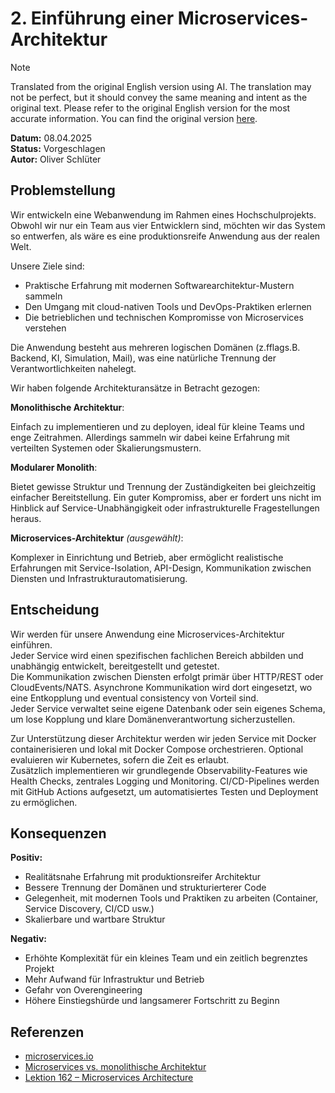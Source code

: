 # 2. Einführung einer Microservices-Architektur

> [!NOTE]
> Translated from the original English version using AI.
> The translation may not be perfect, but it should convey the same meaning and intent as the original text.
> Please refer to the original English version for the most accurate information.
> You can find the original version [here](adr-002.md).

**Datum:** 08.04.2025  
**Status:** Vorgeschlagen  
**Autor:** Oliver Schlüter

## Problemstellung

Wir entwickeln eine Webanwendung im Rahmen eines Hochschulprojekts. Obwohl wir nur ein Team aus vier Entwicklern sind, möchten wir das System so entwerfen, als wäre es eine produktionsreife Anwendung aus der realen Welt.

Unsere Ziele sind:
- Praktische Erfahrung mit modernen Softwarearchitektur-Mustern sammeln
- Den Umgang mit cloud-nativen Tools und DevOps-Praktiken erlernen
- Die betrieblichen und technischen Kompromisse von Microservices verstehen

Die Anwendung besteht aus mehreren logischen Domänen (z.fflags.B. Backend, KI, Simulation, Mail), was eine natürliche Trennung der Verantwortlichkeiten nahelegt.

Wir haben folgende Architekturansätze in Betracht gezogen:

**Monolithische Architektur**:

Einfach zu implementieren und zu deployen, ideal für kleine Teams und enge Zeitrahmen. Allerdings sammeln wir dabei keine Erfahrung mit verteilten Systemen oder Skalierungsmustern.

**Modularer Monolith**:

Bietet gewisse Struktur und Trennung der Zuständigkeiten bei gleichzeitig einfacher Bereitstellung. Ein guter Kompromiss, aber er fordert uns nicht im Hinblick auf Service-Unabhängigkeit oder infrastrukturelle Fragestellungen heraus.

**Microservices-Architektur** *(ausgewählt)*:

Komplexer in Einrichtung und Betrieb, aber ermöglicht realistische Erfahrungen mit Service-Isolation, API-Design, Kommunikation zwischen Diensten und Infrastrukturautomatisierung.

## Entscheidung

Wir werden für unsere Anwendung eine Microservices-Architektur einführen.  
Jeder Service wird einen spezifischen fachlichen Bereich abbilden und unabhängig entwickelt, bereitgestellt und getestet.  
Die Kommunikation zwischen Diensten erfolgt primär über HTTP/REST oder CloudEvents/NATS. Asynchrone Kommunikation wird dort eingesetzt, wo eine Entkopplung und eventual consistency von Vorteil sind.  
Jeder Service verwaltet seine eigene Datenbank oder sein eigenes Schema, um lose Kopplung und klare Domänenverantwortung sicherzustellen.

Zur Unterstützung dieser Architektur werden wir jeden Service mit Docker containerisieren und lokal mit Docker Compose orchestrieren. Optional evaluieren wir Kubernetes, sofern die Zeit es erlaubt.  
Zusätzlich implementieren wir grundlegende Observability-Features wie Health Checks, zentrales Logging und Monitoring. CI/CD-Pipelines werden mit GitHub Actions aufgesetzt, um automatisiertes Testen und Deployment zu ermöglichen.

## Konsequenzen

**Positiv:**
- Realitätsnahe Erfahrung mit produktionsreifer Architektur
- Bessere Trennung der Domänen und strukturierterer Code
- Gelegenheit, mit modernen Tools und Praktiken zu arbeiten (Container, Service Discovery, CI/CD usw.)
- Skalierbare und wartbare Struktur

**Negativ:**
- Erhöhte Komplexität für ein kleines Team und ein zeitlich begrenztes Projekt
- Mehr Aufwand für Infrastruktur und Betrieb
- Gefahr von Overengineering
- Höhere Einstiegshürde und langsamerer Fortschritt zu Beginn

## Referenzen

- [microservices.io](https://microservices.io/)
- [Microservices vs. monolithische Architektur](https://www.atlassian.com/microservices/microservices-architecture/microservices-vs-monolith)
- [Lektion 162 – Microservices Architecture](https://www.youtube.com/watch?v=UZQMUiVqpFs&t=55s)  
